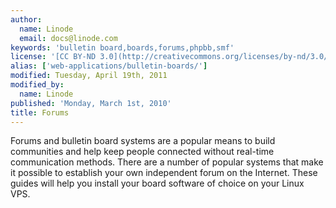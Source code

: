 ```yaml
---
author:
  name: Linode
  email: docs@linode.com
keywords: 'bulletin board,boards,forums,phpbb,smf'
license: '[CC BY-ND 3.0](http://creativecommons.org/licenses/by-nd/3.0/us/)'
alias: ['web-applications/bulletin-boards/']
modified: Tuesday, April 19th, 2011
modified_by:
  name: Linode
published: 'Monday, March 1st, 2010'
title: Forums
---
```


Forums and bulletin board systems are a popular means to build communities and help keep people connected without real-time communication methods. There are a number of popular systems that make it possible to establish your own independent forum on the Internet. These guides will help you install your board software of choice on your Linux VPS.
